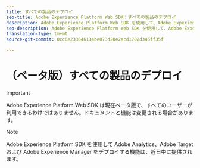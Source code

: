 ```yaml
---
title: すべての製品のデプロイ
seo-title: Adobe Experience Platform Web SDK：すべての製品のデプロイ
description: Adobe Experience Platform Web SDK を使用して、Adobe Experience Cloud で製品をデプロイする
seo-description: Adobe Experience Platform Web SDK を使用して、Adobe Experience Cloud で製品をデプロイする
translation-type: tm+mt
source-git-commit: 0cc6e233646134be073d20e2acd1702d345ff35f

---
```



# （ベータ版）すべての製品のデプロイ

>[!IMPORTANT]
>
>Adobe Experience Platform Web SDK は現在ベータ版で、すべてのユーザーが利用できるわけではありません。ドキュメントと機能は変更される場合があります。

>[!NOTE]
>
>Adobe Experience Platform SDK を使用して Adobe Analytics、Adobe Target および Adobe Experience Manager をデプロイする機能は、近日中に提供されます。

